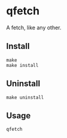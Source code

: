 # qfetch

A fetch, like any other. 

## Install
    make
    make install

## Uninstall
    make uninstall

## Usage
    qfetch
